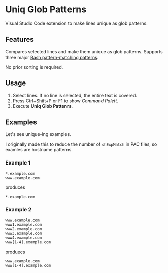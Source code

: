 # Uniq Glob Patterns

Visual Studio Code extension to make lines unique as glob patterns.

## Features

Compares selected lines and make them unique as glob patterns.
Supports three major [Bash pattern-matching patterns][1].

[1]: https://www.gnu.org/software/bash/manual/html_node/Pattern-Matching.html#Pattern-Matching

No prior sorting is required.

## Usage

1.  Select lines.
    If no line is selected, the entire text is covered.
2.  Press Ctrl+Shift+P or F1 to show *Command Palett*.
3.  Execute **Uniq Glob Pattenrs**.

## Examples

Let's see unique-ing examples.

I originally made this to reduce the number of `shExpMatch` in PAC files,
so examles are hostname patterns.

### Example 1

```
*.example.com
www.example.com
```

produces

```
*.example.com
```

### Example 2

```
www.example.com
www1.example.com
www2.example.com
www3.example.com
www4.example.com
www[1-4].example.com
```

produecs

```
www.example.com
www[1-4].example.com
```
